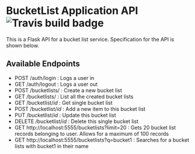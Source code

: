 BucketList Application API ![Travis build badge](https://travis-ci.org/andela-osule/bucket-list-api.svg?branch=master)
==========================
This is a Flask API for a bucket list service. Specification for the API is shown below.

Available Endpoints
-------------------
* POST /auth/login : Logs a user in
* GET /auth/logout : Logs a user out
* POST /bucketlists/ : Create a new bucket list
* GET /bucketlists/ : List all the created bucket lists
* GET /bucketlist/_id_ : Get single bucket list
* POST /bucketlist/_id_ : Add a new item to this bucket list
* PUT /bucketlist/_id_ : Update this bucket list
* DELETE /bucketlist/_id_ : Delete this single bucket list
* GET http://localhost:5555/bucketlists?limit=20 : Gets 20 bucket list records belonging to user. Allows for a maximum of 100 records
* GET http://localhost:5555/bucketlists?q=bucket1 : Searches for a bucket lists with bucket1 in their name
